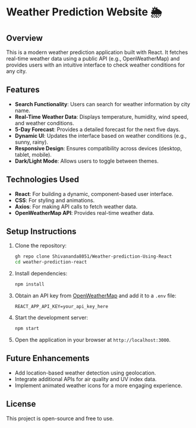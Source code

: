 # Weather Prediction Website 🌦️

## Overview
This is a modern weather prediction application built with React. It fetches real-time weather data using a public API (e.g., OpenWeatherMap) and provides users with an intuitive interface to check weather conditions for any city.

## Features
- **Search Functionality**: Users can search for weather information by city name.
- **Real-Time Weather Data**: Displays temperature, humidity, wind speed, and weather conditions.
- **5-Day Forecast**: Provides a detailed forecast for the next five days.
- **Dynamic UI**: Updates the interface based on weather conditions (e.g., sunny, rainy).
- **Responsive Design**: Ensures compatibility across devices (desktop, tablet, mobile).
- **Dark/Light Mode**: Allows users to toggle between themes.

## Technologies Used
- **React**: For building a dynamic, component-based user interface.
- **CSS**: For styling and animations.
- **Axios**: For making API calls to fetch weather data.
- **OpenWeatherMap API**: Provides real-time weather data.

## Setup Instructions
1. Clone the repository:
   ```bash
   gh repo clone Shivananda8051/Weather-prediction-Using-React
   cd weather-prediction-react
   ```
2. Install dependencies:
   ```bash
   npm install
   ```
3. Obtain an API key from [OpenWeatherMap](https://openweathermap.org/api) and add it to a `.env` file:
   ```env
   REACT_APP_API_KEY=your_api_key_here
   ```
4. Start the development server:
   ```bash
   npm start
   ```
5. Open the application in your browser at `http://localhost:3000`.

## Future Enhancements
- Add location-based weather detection using geolocation.
- Integrate additional APIs for air quality and UV index data.
- Implement animated weather icons for a more engaging experience.

## License
This project is open-source and free to use.

